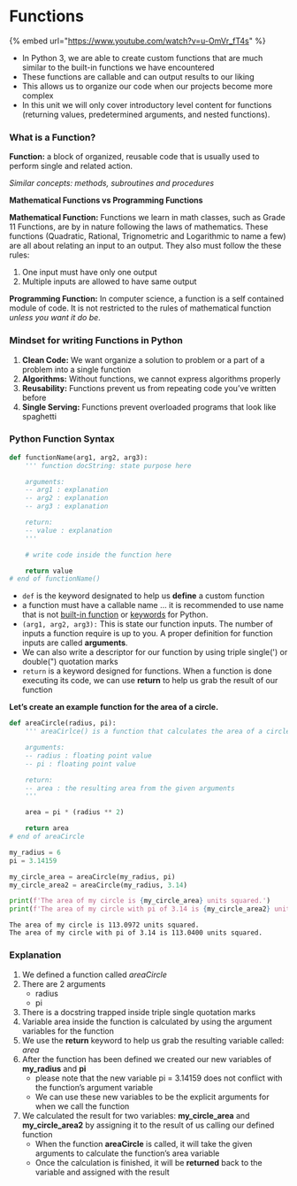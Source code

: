 # Functions

{% embed url="https://www.youtube.com/watch?v=u-OmVr_fT4s" %}

* In Python 3, we are able to create custom functions that are much similar to the built-in functions we have encountered
* These functions are callable and can output results to our liking
* This allows us to organize our code when our projects become more complex
* In this unit we will only cover introductory level content for functions (returning values, predetermined arguments, and nested functions).

### What is a Function? <a href="#what-is-a-function" id="what-is-a-function"></a>

**Function:** a block of organized, reusable code that is usually used to perform single and related action.

_Similar concepts: methods, subroutines and procedures_

**Mathematical Functions vs Programming Functions**

**Mathematical Function:** Functions we learn in math classes, such as Grade 11 Functions, are by in nature following the laws of mathematics. These functions (Quadratic, Rational, Trignometric and Logarithmic to name a few) are all about relating an input to an output. They also must follow the these rules:

1. One input must have only one output
2. Multiple inputs are allowed to have same output

**Programming Function:** In computer science, a function is a self contained module of code. It is not restricted to the rules of mathematical function _unless you want it do be_.

### Mindset for writing Functions in Python <a href="#mindset-for-writing-functions-in-python" id="mindset-for-writing-functions-in-python"></a>

1. **Clean Code:** We want organize a solution to problem or a part of a problem into a single function
2. **Algorithms:** Without functions, we cannot express algorithms properly
3. **Reusability:** Functions prevent us from repeating code you’ve written before
4. **Single Serving:** Functions prevent overloaded programs that look like spaghetti

### Python Function Syntax <a href="#python-function-syntax" id="python-function-syntax"></a>

```python
def functionName(arg1, arg2, arg3):
    ''' function docString: state purpose here

    arguments:
    -- arg1 : explanation
    -- arg2 : explanation
    -- arg3 : explanation

    return:
    -- value : explanation
    '''

    # write code inside the function here

    return value
# end of functionName()
```

* `def` is the keyword designated to help us **define** a custom function
* a function must have a callable name … it is recommended to use name that is not [built-in function](https://docs.python.org/3/library/functions.html) or [keywords](https://www.tutorialspoint.com/What-are-Reserved-Keywords-in-Python) for Python.
* `(arg1, arg2, arg3):` This is state our function inputs. The number of inputs a function require is up to you. A proper definition for function inputs are called **arguments**.
* We can also write a descriptor for our function by using triple single(') or double(") quotation marks
* `return` is a keyword designed for functions. When a function is done executing its code, we can use **return** to help us grab the result of our function

**Let’s create an example function for the area of a circle.**

```python
def areaCircle(radius, pi):
    ''' areaCirlce() is a function that calculates the area of a circle

    arguments:
    -- radius : floating point value
    -- pi : floating point value

    return:
    -- area : the resulting area from the given arguments
    '''

    area = pi * (radius ** 2)

    return area
# end of areaCircle

my_radius = 6
pi = 3.14159

my_circle_area = areaCircle(my_radius, pi)
my_circle_area2 = areaCircle(my_radius, 3.14)

print(f'The area of my circle is {my_circle_area} units squared.')
print(f'The area of my circle with pi of 3.14 is {my_circle_area2} units squared.')
```

```
The area of my circle is 113.0972 units squared.
The area of my circle with pi of 3.14 is 113.0400 units squared.
```

### Explanation <a href="#explanation" id="explanation"></a>

1. We defined a function called _areaCircle_
2. There are 2 arguments
   * radius
   * pi
3. There is a docstring trapped inside triple single quotation marks
4. Variable area inside the function is calculated by using the argument variables for the function
5. We use the **return** keyword to help us grab the resulting variable called: _area_
6. After the function has been defined we created our new variables of **my\_radius** and **pi**
   * please note that the new variable pi = 3.14159 does not conflict with the function’s argument variable
   * We can use these new variables to be the explicit arguments for when we call the function
7. We calculated the result for two variables: **my\_circle\_area** and **my\_circle\_area2** by assigning it to the result of us calling our defined function
   * When the function **areaCircle** is called, it will take the given arguments to calculate the function’s area variable
   * Once the calculation is finished, it will be **returned** back to the variable and assigned with the result
